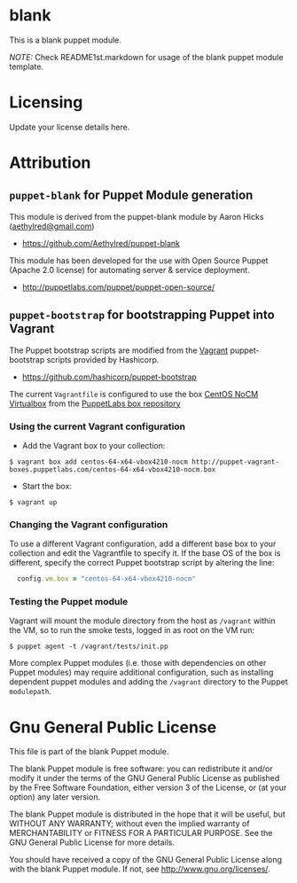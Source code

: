 # blank

This is a blank puppet module.

*NOTE:* Check README1st.markdown for usage of the blank puppet module template.

# Licensing

Update your license details here.

# Attribution

## `puppet-blank` for Puppet Module generation

This module is derived from the puppet-blank module by Aaron Hicks (aethylred@gmail.com)

* https://github.com/Aethylred/puppet-blank

This module has been developed for the use with Open Source Puppet (Apache 2.0 license) for automating server & service deployment.

* http://puppetlabs.com/puppet/puppet-open-source/

## `puppet-bootstrap` for bootstrapping Puppet into Vagrant

The Puppet bootstrap scripts are modified from the [Vagrant](http://www.vagrantup.com/) puppet-bootstrap scripts provided by Hashicorp.

* https://github.com/hashicorp/puppet-bootstrap

The current `Vagrantfile` is configured to use the box [CentOS NoCM Virtualbox](http://puppet-vagrant-boxes.puppetlabs.com/centos-64-x64-vbox4210-nocm.box) from the [PuppetLabs box repository](http://puppet-vagrant-boxes.puppetlabs.com/)

### Using the current Vagrant configuration

* Add the Vagrant box to your collection: 

```
$ vagrant box add centos-64-x64-vbox4210-nocm http://puppet-vagrant-boxes.puppetlabs.com/centos-64-x64-vbox4210-nocm.box
``` 

*  Start the box: 

```
$ vagrant up
```

### Changing the Vagrant configuration

To use a different Vagrant configuration, add a different base box to your collection and edit the Vagrantfile to specify it. If the base OS of the box is different, specify the correct Puppet bootstrap script by altering the line:

```ruby
  config.vm.box = "centos-64-x64-vbox4210-nocm"
```

### Testing the Puppet module

Vagrant will mount the module directory from the host as `/vagrant` within the VM, so to run the smoke tests, logged in as root on the VM run:

```
$ puppet agent -t /vagrant/tests/init.pp
```

More complex Puppet modules (i.e. those with dependencies on other Puppet modules) may require additional configuration, such as installing dependent puppet modules and adding the `/vagrant` directory to the Puppet `modulepath`.

# Gnu General Public License

This file is part of the blank Puppet module.

The blank Puppet module is free software: you can redistribute it and/or modify it under the terms of the GNU General Public License as published by the Free Software Foundation, either version 3 of the License, or (at your option) any later version.

The blank Puppet module is distributed in the hope that it will be useful, but WITHOUT ANY WARRANTY; without even the implied warranty of MERCHANTABILITY or FITNESS FOR A PARTICULAR PURPOSE.  See the GNU General Public License for more details.

You should have received a copy of the GNU General Public License along with the blank Puppet module.  If not, see <http://www.gnu.org/licenses/>.